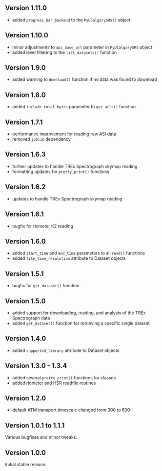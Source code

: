 Version 1.11.0
-------------------
- added `progress_bar_backend` to the `PyUCalgarySRS()` object


Version 1.10.0
-------------------
- minor adjustments to `api_base_url` parameter in `PyUCalgarySRS` object
- added level filtering to the `list_datasets()` function


Version 1.9.0
-------------------
- added warning to `download()` function if no data was found to download


Version 1.8.0
-------------------
- added `include_total_bytes` parameter to `get_urls()` function


Version 1.7.1
-------------------
- performance improvement for reading raw ASI data
- removed `joblib` dependency


Version 1.6.3
-------------------
- further updates to handle TREx Spectrograph skymap reading
- formatting updates for `pretty_print()` functions


Version 1.6.2
-------------------
- updates to handle TREx Spectrograph skymap reading


Version 1.6.1
-------------------
- bugfix for riometer K2 reading


Version 1.6.0
-------------------
- added `start_time` and `end_time` parameters to all `read()` functions
- added `file_time_resolution` attribute to Dataset objects


Version 1.5.1
-------------------
- bugfix for `get_dataset()` function


Version 1.5.0
-------------------
- added support for downloading, reading, and analysis of the TREx Spectrograph data
- added `get_dataset()` function for retrieving a specific single dataset


Version 1.4.0
-------------------
- added `supported_library` attribute to Dataset objects


Version 1.3.0 - 1.3.4
-------------------
- added several `pretty_print()` functions for classes
- added riometer and HSR readfile routines


Version 1.2.0
-------------------
- default ATM transport timescale changed from 300 to 600


Version 1.0.1 to 1.1.1
--------------------
Various bugfixes and minor tweaks.


Version 1.0.0
--------------------
Initial stable release.

